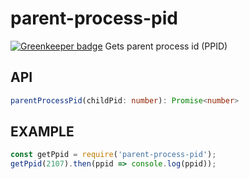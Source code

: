 # parent-process-pid

[![Greenkeeper badge](https://badges.greenkeeper.io/unlight/parent-process-pid.svg)](https://greenkeeper.io/)
Gets parent process id (PPID)

## API
```ts
parentProcessPid(childPid: number): Promise<number>
```

## EXAMPLE
```js
const getPpid = require('parent-process-pid');
getPpid(2107).then(ppid => console.log(ppid));
```
